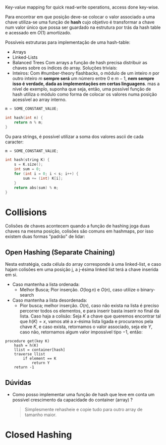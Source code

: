 Key-value mapping for quick read-write operations, access done key-wise.

Para encontrar em que posição deve-se colocar o valor associado a uma chave utiliza-se uma função de **hash** cujo objetivo é transformar a chave num valor único que possa ser guardado na estrutura por trás da hash table e acessado em $O(1)$ amortizado.

Possíveis estruturas para implementação de uma hash-table:
- Arrays
- Linked-Lists
- Balanced Trees
Com arrays a função de hash precisa distribuir as chaves sobre os índices do array.
Soluções triviais:
- Inteiros:
Com #number-theory  flashbacks, o módulo de um inteiro $n$ por outro inteiro $m$ **sempre será** um número entre $0$ e $m - 1$, **nem sempre isso é verdade, dada as implementações em certas linguagens**. mas a nível de exemplo, suponha que seja, então, uma possível função de hash utiliza o módulo como forma de colocar os valores numa posição acessível ao array interno.

```cpp
m = SOME_CONSTANT_VALUE;

int hash(int n) {
	return n % m;
}
```

Ou para strings, é possível utilizar a soma dos valores ascii de cada caracter:

```cpp
m = SOME_CONSTANT_VALUE;

int hash(string K) {
	s = K.size();
	int sum = 0;
	for (int i = 0; i < s; i++) {
		sum += (int) K[i];	
	}
	return abs(sum) % m;
} 
```

# Collisions

Colisões de chaves acontecem quando a função de hashing joga duas chaves na mesma posição, colisões são comuns em hashmaps, por isso existem duas formas "padrão" de lidar:

## Open Hashing (Separate Chaining)

Nesta estratégia, cada célula do array corresponde à uma linked-list, e caso hajam colisões em uma posição j, a j-ésima linked list terá a chave inserida em si.
- Caso mantenha a lista ordenada: 
	- Melhor Busca; Pior inserção. $O(\log n)$ e $O(n)$, caso utilize o binary-search 
- Caso mantenha a lista desordenada:
	- Pior busca; melhor inserção. $O(n)$, caso não exista na lista é preciso percorrer todos os elementos, e para inserir basta inserir no final da lista.
Caso haja a colisão: Seja $K$ a chave que queremos encontrar tal que $h(K) = x$, vamos até a $x$-ésima lista ligada e procuramos pela chave $K$, e caso exista, retornamos o valor associado, seja ele $Y$, caso não, retornamos algum valor impossível tipo $-1$, então:

```
procedure get(key K)
	hash = h(K)
	llist = container[hash]
	traverse llist
		if element == K
			return Y
	return -1
```

## Dúvidas
- Como posso implementar uma função de hash que leve em conta um possível crescimento da capacidade do container (array) ?
	>Simplesmente rehasheie e copie tudo para outro array de tamanho maior.

# Closed Hashing

